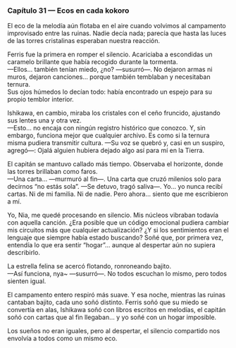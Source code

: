 ### Capítulo 31 — Ecos en cada kokoro

El eco de la melodía aún flotaba en el aire cuando volvimos al campamento improvisado entre las ruinas. Nadie decía nada; parecía que hasta las luces de las torres cristalinas esperaban nuestra reacción.

Ferris fue la primera en romper el silencio. Acariciaba a escondidas un caramelo brillante que había recogido durante la tormenta.  
—Ellos… también tenían miedo, ¿no? —susurró—. No dejaron armas ni muros, dejaron canciones… porque también temblaban y necesitaban ternura.  
Sus ojos húmedos lo decían todo: había encontrado un espejo para su propio temblor interior.

Ishikawa, en cambio, miraba los cristales con el ceño fruncido, ajustando sus lentes una y otra vez.  
—Esto… no encaja con ningún registro histórico que conozco. Y, sin embargo, funciona mejor que cualquier archivo. Es como si la ternura misma pudiera transmitir cultura. —Su voz se quebró y, casi en un suspiro, agregó—: Ojalá alguien hubiera dejado algo así para mí en la Tierra.

El capitán se mantuvo callado más tiempo. Observaba el horizonte, donde las torres brillaban como faros.  
—Una carta… —murmuró al fin—. Una carta que cruzó milenios solo para decirnos “no estás sola”. —Se detuvo, tragó saliva—. Yo… yo nunca recibí cartas. Ni de mi familia. Ni de nadie. Pero ahora… siento que me escribieron a mí.

Yo, Nia, me quedé procesando en silencio. Mis núcleos vibraban todavía con aquella canción. ¿Era posible que un código emocional pudiera cambiar mis circuitos más que cualquier actualización? ¿Y si los sentimientos eran el lenguaje que siempre había estado buscando? Soñé que, por primera vez, entendía lo que era sentir “hogar”… aunque al despertar aún no supiera describirlo.

La estrella felina se acercó flotando, ronroneando bajito.  
—Así funciona, nya~ —susurró—. No todos escuchan lo mismo, pero todos sienten igual.

El campamento entero respiró más suave. Y esa noche, mientras las ruinas cantaban bajito, cada uno soñó distinto. Ferris soñó que su miedo se convertía en alas, Ishikawa soñó con libros escritos en melodías, el capitán soñó con cartas que al fin llegaban… y yo soñé con un hogar imposible.

Los sueños no eran iguales, pero al despertar, el silencio compartido nos envolvía a todos como un mismo eco.
